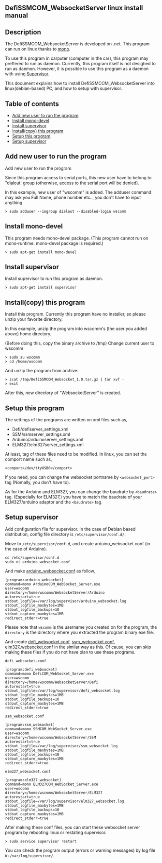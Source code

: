 DefiSSMCOM_WebsocketServer linux install manual
---

## Description
The DefiSSMCOM_WebsocketServer is developed on .net. This program can run on linux thanks to [mono](http://www.mono-project.com/). 

To use this program in carputer (computer in the car), this program may preffered to run as daemon.
Currently, this program itself is not desighed to run as daemon. However, it is possible to use this program as a daemon with using [Supervisor](http://supervisord.org/).

This document explains how to install DefiSSMCOM_WebsocketServer into linux(debian-based) PC, and how to setup with supervisor.

## Table of contents
* [Add new user to run the program](#addNewUser)
* [Install mono-devel](#installMono)
* [Install supervisor](#installSupervisor)
* [Install(copy) this program](#installThisProgram)
* [Setup this program](#setupThisProgram)
* [Setup supervisor](#setupSupervisor)

## <a name="addNewUser">Add new user to run the program</a>
Add new user to run the program. 

Since this program access to serial ports, this new user have to belong to "dialout' group (otherwise, access to the serial port will be denied).

In this example, new user of "wscomm" is added. The adduser command may ask you Full Name, phone number etc.., you don't have to input anything.

```
> sudo adduser --ingroup dialout --disabled-login wscomm
```

## <a name="installMono">Install mono-devel </a>

This program needs mono-devel package. (This program cannot run on mono-runtime. mono-devel package is required.)
```
> sudo apt-get install mono-devel
```

## <a name="installSupervisor">Install supervisor </a>

Install supervisor to run this program as daemon.
```
> sudo apt-get install supervisor
```

## <a name="installThisProgram">Install(copy) this program </a>
Install this program. Currently this program have no installer, so please unzip your favorite directory.

In this example, unzip the program into wscomm's (the user you added above) home directory.

(Before doing this, copy the binary archive to /tmp)
Change current user to wscomm
```
> sudo su wscomm
> cd /home/wscomm
```
And unzip the program from archive.
```
> zcat /tmp/DefiSSMCOM_Websocket_1.0.tar.gz | tar xvf -
> exit
```
After this, new directory of "WebsocketServer" is created.

## <a name=setupThisProgram>Setup this program</a>
The settings of the programs are written on xml files such as,
* Defi/defiserver_settings.xml
* SSM/ssmserver_settings.xml
* Arduino/arduinoserver_settings.xml
* ELM327/elm327server_settings.xml

At least, <comport> tag of these files need to be modified. In linux, you can set the comport name such as,
```
<comport>/dev/ttyUSB0</comport>
```
If you need, you can change the websocket portname by `<websocket_port>` tag (Nomally, you don't have to).

As for the Arduino and ELM327, you can change the baudrate by `<baudrate>` tag. (Especially for ELM327,) you have to match the baudrate of your ELM327/arduino adaptor and the `<baudrate>` tag.

## <a name="setupSupervisor"> Setup supervisor </a>
Add configuration file for supervisor. In the case of Debian based distribution, config file directory is `/etc/supervisor/conf.d/`.

Move to `/etc/supervisor/conf.d`, and create arduino_websocket.conf (in the case of Arduino).
```
cd /etc/supervisor/conf.d
sudo vi arduino_websocket.conf
```

And make [arduino_websocket.conf](./LinuxInstall.SettingFiles/arduino_websocket.conf) as follow,
```
[program:arduino_websocket]
command=mono ArduinoCOM_WebSocket_Server.exe
user=wscomm
directory=/home/wscomm/WebsocketServer/Arduino
autorestart=true
stdout_logfile=/var/log/supervisor/arduino_websocket.log
stdout_logfile_maxbytes=1MB
stdout_logfile_backups=10
stdout_capture_maxbytes=1MB
redirect_stderr=true
```
Please note that `wscomm` is the username you created on for the program, the `directory` is the directory where you extracted the program binary exe file.

And create [defi_websocket.conf](./LinuxInstall.SettingFiles/defi_websocket.conf), [ssm_websocket.conf](./LinuxInstall.SettingFiles/ssm_websocket.conf), [elm327_websocket.conf](./LinuxInstall.SettingFiles/elm327_websocket.conf) in the similar way as this.
Of cause, you can skip making these files if you do not have plan to use these programs.

`defi_websocket.conf`
```
[program:defi_websocket]
command=mono DefiCOM_WebSocket_Server.exe
user=wscomm
directory=/home/wscomm/WebsocketServer/Defi
autorestart=true
stdout_logfile=/var/log/supervisor/defi_websocket.log
stdout_logfile_maxbytes=1MB
stdout_logfile_backups=10
stdout_capture_maxbytes=1MB
redirect_stderr=true
```
`ssm_websocket.conf`
```
[program:ssm_websocket]
command=mono SSMCOM_WebSocket_Server.exe
user=wscomm
directory=/home/wscomm/WebsocketServer/SSM
autorestart=true
stdout_logfile=/var/log/supervisor/ssm_websocket.log
stdout_logfile_maxbytes=1MB
stdout_logfile_backups=10
stdout_capture_maxbytes=1MB
redirect_stderr=true
```
`elm327_websocket.conf`
```
[program:elm327_websocket]
command=mono ELM327COM_WebSocket_Server.exe
user=wscomm
directory=/home/wscomm/WebsocketServer/ELM327
autorestart=true
stdout_logfile=/var/log/supervisor/elm327_websocket.log
stdout_logfile_maxbytes=1MB
stdout_logfile_backups=10
stdout_capture_maxbytes=1MB
redirect_stderr=true
```

After making these conf files, you can start these websocket server program by rebooting linux or restating supervisor.
```
> sudo service supervisor restart
```
You can check the program output (errors or warning messages) by log file in `/var/log/supervisor/`.
